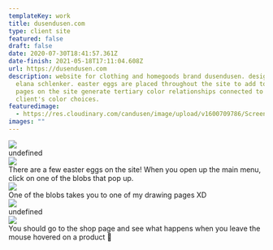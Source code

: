 ```yaml
---
templateKey: work
title: dusendusen.com
type: client site
featured: false
draft: false
date: 2020-07-30T18:41:57.361Z
date-finish: 2021-05-18T17:11:04.608Z
url: https://dusendusen.com
description: website for clothing and homegoods brand dusendusen. designed by
  elana schlenker. easter eggs are placed throughout the site to add to the fun.
  pages on the site generate tertiary color relationships connected to the
  client's color choices.
featuredimage:
  - https://res.cloudinary.com/candusen/image/upload/v1600709786/Screen_Shot_2020-09-21_at_12.48.58_PM_qrrtbq.png
images: ""
---
```

<div class='caption-container image-caption'>
    <img src=https://res.cloudinary.com/candusen/image/upload/v1621357900/Screen_Shot_2021-05-17_at_10.27.12_AM_qxwn1u.png></img>
  <div class='caption'>undefined</div></div>

<div class='caption-container image-caption'>
    <img src=https://res.cloudinary.com/candusen/image/upload/v1621357900/Screen_Shot_2021-05-17_at_10.27.27_AM_kpm4b4.png></img>
  <div class='caption'>There are a few easter eggs on the site! When you open up the main menu, click on one of the blobs that pop up.</div></div>

<div class='caption-container image-caption'>
    <img src=https://res.cloudinary.com/candusen/image/upload/v1621357900/Screen_Shot_2021-05-17_at_10.28.01_AM_jvul3z.png></img>
  <div class='caption'>One of the blobs takes you to one of my drawing pages XD</div></div>

<div class='caption-container image-caption'>
    <img src=https://res.cloudinary.com/candusen/image/upload/v1621357902/Screen_Shot_2021-05-17_at_10.28.44_AM_sa3uyb.png></img>
  <div class='caption'>undefined</div></div>

<div class='caption-container image-caption'>
    <img src=https://res.cloudinary.com/candusen/image/upload/v1621357900/Screen_Shot_2021-05-17_at_10.29.19_AM_ei3soz.png></img>
  <div class='caption'>You should go to the shop page and see what happens when you leave the mouse hovered on a product 🤪</div></div>